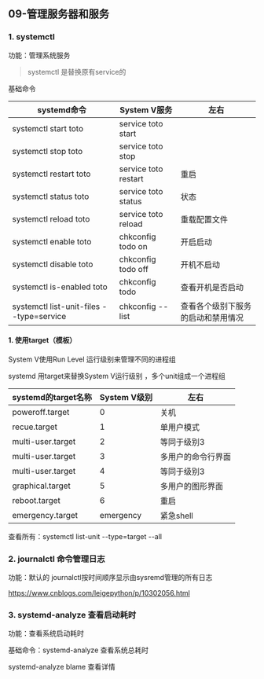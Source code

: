## 09-管理服务器和服务

### 1. systemctl

功能：管理系统服务

> systemctl 是替换原有service的

基础命令

| systemd命令                              | System V服务         | 左右                               |
| ---------------------------------------- | -------------------- | ---------------------------------- |
| systemctl start toto                     | service toto start   |                                    |
| systemctl stop toto                      | service toto stop    |                                    |
| systemctl restart toto                   | service toto restart | 重启                               |
| systemctl status toto                    | service toto status  | 状态                               |
| systemctl reload toto                    | service toto reload  | 重载配置文件                       |
| systemctl enable toto                    | chkconfig todo on    | 开启启动                           |
| systemctl disable toto                   | chkconfig todo off   | 开机不启动                         |
| systemctl is-enabled toto                | chkconfig todo       | 查看开机是否启动                   |
| systemctl list-unit-files --type=service | chkconfig --list     | 查看各个级别下服务的启动和禁用情况 |

#### 1. 使用target（模板）

System V使用Run Level 运行级别来管理不同的进程组

systemd 用target来替换System V运行级别 ，多个unit组成一个进程组

| systemd的target名称 | System V级别 | 左右               |
| ------------------- | ------------ | ------------------ |
| poweroff.target     | 0            | 关机               |
| recue.target        | 1            | 单用户模式         |
| multi-user.target   | 2            | 等同于级别3        |
| multi-user.target   | 3            | 多用户的命令行界面 |
| multi-user.target   | 4            | 等同于级别3        |
| graphical.target    | 5            | 多用户的图形界面   |
| reboot.target       | 6            | 重启               |
| emergency.target    | emergency    | 紧急shell          |

查看所有：systemctl list-unit --type=target --all

### 2. journalctl 命令管理日志

功能：默认的 journalctl按时间顺序显示由sysremd管理的所有日志

https://www.cnblogs.com/leigepython/p/10302056.html

### 3. systemd-analyze 查看启动耗时

功能：查看系统启动耗时

基础命令：systemd-analyze  查看系统总耗时

systemd-analyze blame 查看详情